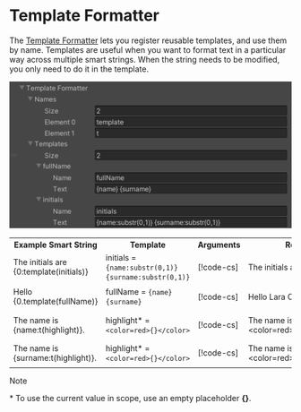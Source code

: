 # Template Formatter

The [Template Formatter](xref:UnityEngine.Localization.SmartFormat.Extensions.TemplateFormatter) lets you register reusable templates, and use them by name.
Templates are useful when you want to format text in a particular way across multiple smart strings. When the string needs to be modified, you only need to do it in the template.

![Diagram showing the breakdown of the Smart String and how each part is evaluated.](../images/SmartString-TemplateInspector.png)

<table>
<tr>
<th><strong>Example Smart String</strong></th>
<th><strong>Template</strong></th>
<th><strong>Arguments</strong></th>
<th><strong>Result</strong></th>
</tr>

<tr>
<td>The initials are {0:template(initials)}</td>
<td>initials = <code>{name:substr(0,1)} {surname:substr(0,1)}</code></td>
<td>

[!code-cs[](../../DocCodeSamples.Tests/SmartStringSamples.cs#args-template-formatter-1)]
</td>
<td>The initials are L C</td>
</tr>

<tr>
<td>Hello {0.template(fullName)}</td>
<td>fullName = <code>{name} {surname}</code></td>
<td>

[!code-cs[](../../DocCodeSamples.Tests/SmartStringSamples.cs#args-template-formatter-1)]

</td>
<td>Hello Lara Croft</td>
</tr>

<tr>
<td>The name is {name:t(highlight)}.</td>
<td>highlight* = <code>&lt;color=red&gt;{}&lt;/color&gt;</code></td>
<td>

[!code-cs[](../../DocCodeSamples.Tests/SmartStringSamples.cs#args-template-formatter-1)]

</td>
<td>The name is &lt;color=red&gt;Lara&lt;/color&gt;.</td>
</tr>

<tr>
<td>The name is {surname:t(highlight)}.</td>
<td>highlight* =<code>&lt;color=red&gt;{}&lt;/color&gt;</code></td>
<td>

[!code-cs[](../../DocCodeSamples.Tests/SmartStringSamples.cs#args-template-formatter-1)]

</td>
<td>The name is &lt;color=red&gt;Croft&lt;/color&gt;.</td>
</tr>

</table>

> [!NOTE]
> \* To use the current value in scope, use an empty placeholder **{}**.
